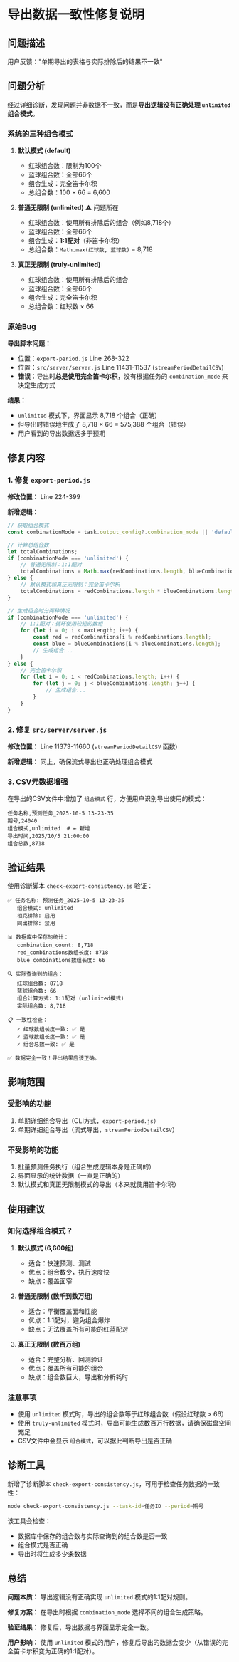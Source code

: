 # 导出数据一致性修复说明

## 问题描述

用户反馈："单期导出的表格与实际排除后的结果不一致"

## 问题分析

经过详细诊断，发现问题并非数据不一致，而是**导出逻辑没有正确处理 `unlimited` 组合模式**。

### 系统的三种组合模式

1. **默认模式 (default)**
   - 红球组合数：限制为100个
   - 蓝球组合数：全部66个
   - 组合生成：完全笛卡尔积
   - 总组合数：100 × 66 = 6,600

2. **普通无限制 (unlimited)** ⚠️ 问题所在
   - 红球组合数：使用所有排除后的组合（例如8,718个）
   - 蓝球组合数：全部66个
   - 组合生成：**1:1配对**（非笛卡尔积）
   - 总组合数：`Math.max(红球数, 蓝球数)` = 8,718

3. **真正无限制 (truly-unlimited)**
   - 红球组合数：使用所有排除后的组合
   - 蓝球组合数：全部66个
   - 组合生成：完全笛卡尔积
   - 总组合数：红球数 × 66

### 原始Bug

**导出脚本问题：**
- 位置：`export-period.js` Line 268-322
- 位置：`src/server/server.js` Line 11431-11537 (`streamPeriodDetailCSV`)
- **错误**：导出时**总是使用完全笛卡尔积**，没有根据任务的 `combination_mode` 来决定生成方式

**结果：**
- `unlimited` 模式下，界面显示 8,718 个组合（正确）
- 但导出时错误地生成了 8,718 × 66 = 575,388 个组合（错误）
- 用户看到的导出数据远多于预期

## 修复内容

### 1. 修复 `export-period.js`

**修改位置：** Line 224-399

**新增逻辑：**
```javascript
// 获取组合模式
const combinationMode = task.output_config?.combination_mode || 'default';

// 计算总组合数
let totalCombinations;
if (combinationMode === 'unlimited') {
    // 普通无限制：1:1配对
    totalCombinations = Math.max(redCombinations.length, blueCombinations.length);
} else {
    // 默认模式和真正无限制：完全笛卡尔积
    totalCombinations = redCombinations.length * blueCombinations.length;
}

// 生成组合时分两种情况
if (combinationMode === 'unlimited') {
    // 1:1配对：循环使用较短的数组
    for (let i = 0; i < maxLength; i++) {
        const red = redCombinations[i % redCombinations.length];
        const blue = blueCombinations[i % blueCombinations.length];
        // 生成组合...
    }
} else {
    // 完全笛卡尔积
    for (let i = 0; i < redCombinations.length; i++) {
        for (let j = 0; j < blueCombinations.length; j++) {
            // 生成组合...
        }
    }
}
```

### 2. 修复 `src/server/server.js`

**修改位置：** Line 11373-11660 (`streamPeriodDetailCSV` 函数)

**新增逻辑：** 同上，确保流式导出也正确处理组合模式

### 3. CSV元数据增强

在导出的CSV文件中增加了 `组合模式` 行，方便用户识别导出使用的模式：

```csv
任务名称,预测任务_2025-10-5 13-23-35
期号,24040
组合模式,unlimited  # ← 新增
导出时间,2025/10/5 21:00:00
组合总数,8718
```

## 验证结果

使用诊断脚本 `check-export-consistency.js` 验证：

```
✅ 任务名称: 预测任务_2025-10-5 13-23-35
   组合模式: unlimited
   相克排除: 启用
   同出排除: 禁用

📊 数据库中保存的统计：
   combination_count: 8,718
   red_combinations数组长度: 8718
   blue_combinations数组长度: 66

🔍 实际查询到的组合：
   红球组合数: 8718
   蓝球组合数: 66
   组合计算方式: 1:1配对 (unlimited模式)
   实际组合数: 8,718

📋 一致性检查：
   ✓ 红球数组长度一致: ✅ 是
   ✓ 蓝球数组长度一致: ✅ 是
   ✓ 组合总数一致: ✅ 是

✅ 数据完全一致！导出结果应该正确。
```

## 影响范围

### 受影响的功能
1. 单期详细组合导出（CLI方式，`export-period.js`）
2. 单期详细组合导出（流式导出，`streamPeriodDetailCSV`）

### 不受影响的功能
1. 批量预测任务执行（组合生成逻辑本身是正确的）
2. 界面显示的统计数据（一直是正确的）
3. 默认模式和真正无限制模式的导出（本来就使用笛卡尔积）

## 使用建议

### 如何选择组合模式？

1. **默认模式 (6,600组)**
   - 适合：快速预测、测试
   - 优点：组合数少，执行速度快
   - 缺点：覆盖面窄

2. **普通无限制 (数千到数万组)**
   - 适合：平衡覆盖面和性能
   - 优点：1:1配对，避免组合爆炸
   - 缺点：无法覆盖所有可能的红蓝配对

3. **真正无限制 (数百万组)**
   - 适合：完整分析、回测验证
   - 优点：覆盖所有可能的组合
   - 缺点：组合数巨大，导出和分析耗时

### 注意事项

- 使用 `unlimited` 模式时，导出的组合数等于红球组合数（假设红球数 > 66）
- 使用 `truly-unlimited` 模式时，导出可能生成数百万行数据，请确保磁盘空间充足
- CSV文件中会显示 `组合模式`，可以据此判断导出是否正确

## 诊断工具

新增了诊断脚本 `check-export-consistency.js`，可用于检查任务数据的一致性：

```bash
node check-export-consistency.js --task-id=任务ID --period=期号
```

该工具会检查：
- 数据库中保存的组合数与实际查询到的组合数是否一致
- 组合模式是否正确
- 导出时将生成多少条数据

## 总结

**问题本质：** 导出逻辑没有正确实现 `unlimited` 模式的1:1配对规则。

**修复方案：** 在导出时根据 `combination_mode` 选择不同的组合生成策略。

**验证结果：** 修复后，导出数据与界面显示完全一致。

**用户影响：** 使用 `unlimited` 模式的用户，修复后导出的数据会变少（从错误的完全笛卡尔积变为正确的1:1配对）。
